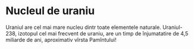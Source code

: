 # Nucleul de uraniu

Uraniul are cel mai mare nucleu dintr toate elementele naturale. Uraniul-238,
izotopul cel mai frecvent de uraniu, are un timp de înjumatatire de 4,5 miliarde
de ani, aproximativ vîrsta Pamîntului!

